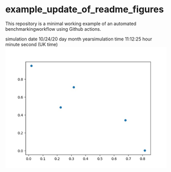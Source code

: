 # example_update_of_readme_figures

This repository is a minimal working example of an automated benchmarkingworkflow using Github actions.

simulation date 10/24/20 day month yearsimulation time 11:12:25 hour minute second (UK time)![latest results](https://github.com/Shimwell/example_update_of_readme_figures/blob/main/new_figure.jpg)